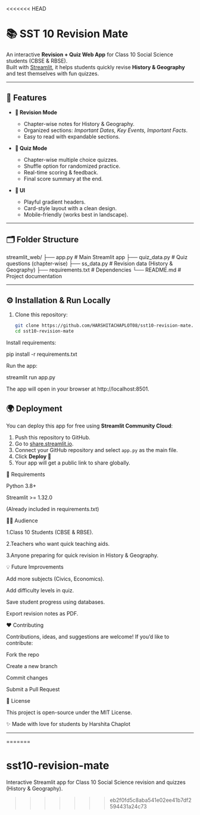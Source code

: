 <<<<<<< HEAD
# 📚 SST 10 Revision Mate

An interactive **Revision + Quiz Web App** for Class 10 Social Science students (CBSE & RBSE).  
Built with [Streamlit](https://streamlit.io/), it helps students quickly revise **History & Geography** and test themselves with fun quizzes.

---

## 🚀 Features

- **📖 Revision Mode**
  - Chapter-wise notes for History & Geography.
  - Organized sections: *Important Dates, Key Events, Important Facts*.
  - Easy to read with expandable sections.

- **📝 Quiz Mode**
  - Chapter-wise multiple choice quizzes.
  - Shuffle option for randomized practice.
  - Real-time scoring & feedback.
  - Final score summary at the end.

- **🎨 UI**
  - Playful gradient headers.
  - Card-style layout with a clean design.
  - Mobile-friendly (works best in landscape).

---

## 🗂️ Folder Structure

streamlit_web/
├── app.py # Main Streamlit app
├── quiz_data.py # Quiz questions (chapter-wise)
├── ss_data.py # Revision data (History & Geography)
├── requirements.txt # Dependencies
└── README.md # Project documentation


---

## ⚙️ Installation & Run Locally

1. Clone this repository:
   ```bash
   git clone https://github.com/HARSHITACHAPLOT08/sst10-revision-mate.git
   cd sst10-revision-mate


Install requirements:

pip install -r requirements.txt


Run the app:

streamlit run app.py


The app will open in your browser at http://localhost:8501.

## 🌍 Deployment

You can deploy this app for free using **Streamlit Community Cloud**:

1. Push this repository to GitHub.
2. Go to [share.streamlit.io](https://share.streamlit.io).
3. Connect your GitHub repository and select `app.py` as the main file.
4. Click **Deploy 🚀**
5. Your app will get a public link to share globally.

📌 Requirements

Python 3.8+

Streamlit >= 1.32.0

(Already included in requirements.txt)

👩‍🏫 Audience

1.Class 10 Students (CBSE & RBSE).

2.Teachers who want quick teaching aids.

3.Anyone preparing for quick revision in History & Geography.

💡 Future Improvements

Add more subjects (Civics, Economics).

Add difficulty levels in quiz.

Save student progress using databases.

Export revision notes as PDF.

❤️ Contributing

Contributions, ideas, and suggestions are welcome!
If you’d like to contribute:

Fork the repo

Create a new branch

Commit changes

Submit a Pull Request

📜 License

This project is open-source under the MIT License.

✨ Made with love for students by Harshita Chaplot


---

=======
# sst10-revision-mate
Interactive Streamlit app for Class 10 Social Science revision and quizzes (History & Geography).
>>>>>>> eb2f0fd5c8aba541e02ee41b7df2594431a24c73
